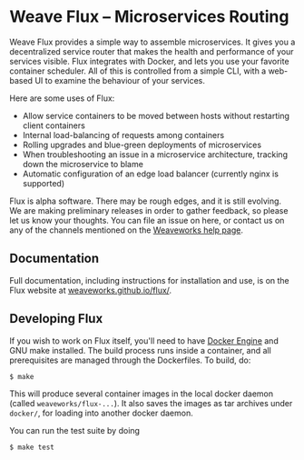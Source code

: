 # Weave Flux – Microservices Routing

Weave Flux provides a simple way to assemble microservices.  It gives
you a decentralized service router that makes the health and
performance of your services visible.  Flux integrates with Docker,
and lets you use your favorite container scheduler.  All of this is
controlled from a simple CLI, with a web-based UI to examine the
behaviour of your services.

Here are some uses of Flux:

* Allow service containers to be moved between hosts without
  restarting client containers
* Internal load-balancing of requests among containers
* Rolling upgrades and blue-green deployments of microservices
* When troubleshooting an issue in a microservice architecture,
  tracking down the microservice to blame
* Automatic configuration of an edge load balancer (currently nginx is
  supported)

Flux is alpha software.  There may be rough edges, and it is still
evolving.  We are making preliminary releases in order to gather
feedback, so please let us know your thoughts. You can file an issue
on here, or contact us on any of the channels mentioned on the
[Weaveworks help page](http://www.weave.works/help/).

## Documentation

Full documentation, including instructions for installation and use,
is on the Flux website at
[weaveworks.github.io/flux/](http://weaveworks.github.io/flux/).

## Developing Flux

If you wish to work on Flux itself, you'll need to have [Docker
Engine](https://docs.docker.com/engine/installation/) and GNU make
installed.  The build process runs inside a container, and all
prerequisites are managed through the Dockerfiles.  To build, do:

```sh
$ make
```

This will produce several container images in the local docker daemon
(called `weaveworks/flux-...`).  It also saves the images as tar
archives under `docker/`, for loading into another docker daemon.

You can run the test suite by doing

```sh
$ make test
```
